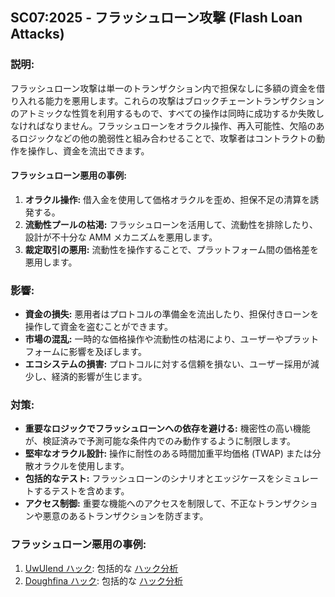 ## SC07:2025 - フラッシュローン攻撃 (Flash Loan Attacks)

### 説明:
フラッシュローン攻撃は単一のトランザクション内で担保なしに多額の資金を借り入れる能力を悪用します。これらの攻撃はブロックチェーントランザクションのアトミックな性質を利用するもので、すべての操作は同時に成功するか失敗しなければなりません。フラッシュローンをオラクル操作、再入可能性、欠陥のあるロジックなどの他の脆弱性と組み合わせることで、攻撃者はコントラクトの動作を操作し、資金を流出できます。

#### フラッシュローン悪用の事例:
1. **オラクル操作:** 借入金を使用して価格オラクルを歪め、担保不足の清算を誘発する。
2. **流動性プールの枯渇:** フラッシュローンを活用して、流動性を排除したり、設計が不十分な AMM メカニズムを悪用します。
3. **裁定取引の悪用:** 流動性を操作することで、プラットフォーム間の価格差を悪用します。

### 影響:
- **資金の損失:** 悪用者はプロトコルの準備金を流出したり、担保付きローンを操作して資金を盗むことができます。
- **市場の混乱:** 一時的な価格操作や流動性の枯渇により、ユーザーやプラットフォームに影響を及ぼします。
- **エコシステムの損害:** プロトコルに対する信頼を損ない、ユーザー採用が減少し、経済的影響が生じます。

### 対策:
- **重要なロジックでフラッシュローンへの依存を避ける:** 機密性の高い機能が、検証済みで予測可能な条件内でのみ動作するように制限します。
- **堅牢なオラクル設計:** 操作に耐性のある時間加重平均価格 (TWAP) または分散オラクルを使用します。
- **包括的なテスト:** フラッシュローンのシナリオとエッジケースをシミュレートするテストを含めます。
- **アクセス制御:** 重要な機能へのアクセスを制限して、不正なトランザクションや悪意のあるトランザクションを防ぎます。

### フラッシュローン悪用の事例:
1. [UwUlend ハック](https://blog.solidityscan.com/uwulend-hack-analysis-77eb9181a717): 包括的な [ハック分析](https://blog.solidityscan.com/uwulend-hack-analysis-77eb9181a717)
2. [Doughfina ハック](https://blog.solidityscan.com/doughfina-hack-analysis-685ed56adb19): 包括的な [ハック分析](https://blog.solidityscan.com/doughfina-hack-analysis-685ed56adb19)
